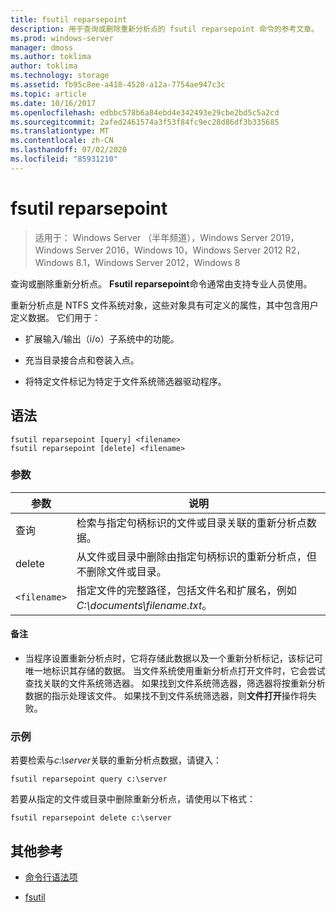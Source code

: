 ```yaml
---
title: fsutil reparsepoint
description: 用于查询或删除重新分析点的 fsutil reparsepoint 命令的参考文章。
ms.prod: windows-server
manager: dmoss
ms.author: toklima
author: toklima
ms.technology: storage
ms.assetid: fb95c8ee-a418-4520-a12a-7754ae947c3c
ms.topic: article
ms.date: 10/16/2017
ms.openlocfilehash: edbbc578b6a84ebd4e342493e29cbe2bd5c5a2cd
ms.sourcegitcommit: 2afed2461574a3f53f84fc9ec28d86df3b335685
ms.translationtype: MT
ms.contentlocale: zh-CN
ms.lasthandoff: 07/02/2020
ms.locfileid: "85931210"
---
```

# <a name="fsutil-reparsepoint"></a>fsutil reparsepoint

> 适用于： Windows Server （半年频道），Windows Server 2019，Windows Server 2016，Windows 10，Windows Server 2012 R2，Windows 8.1，Windows Server 2012，Windows 8

查询或删除重新分析点。  **Fsutil reparsepoint**命令通常由支持专业人员使用。

重新分析点是 NTFS 文件系统对象，这些对象具有可定义的属性，其中包含用户定义数据。 它们用于：

- 扩展输入/输出（i/o）子系统中的功能。

- 充当目录接合点和卷装入点。

- 将特定文件标记为特定于文件系统筛选器驱动程序。

## <a name="syntax"></a>语法

```
fsutil reparsepoint [query] <filename>
fsutil reparsepoint [delete] <filename>
```

### <a name="parameters"></a>参数

| 参数 | 说明 |
| --------- | ----------- |
| 查询 | 检索与指定句柄标识的文件或目录关联的重新分析点数据。 |
| delete | 从文件或目录中删除由指定句柄标识的重新分析点，但不删除文件或目录。 |
| `<filename>` | 指定文件的完整路径，包括文件名和扩展名，例如*C:\documents\filename.txt*。 |

#### <a name="remarks"></a>备注

- 当程序设置重新分析点时，它将存储此数据以及一个重新分析标记，该标记可唯一地标识其存储的数据。 当文件系统使用重新分析点打开文件时，它会尝试查找关联的文件系统筛选器。 如果找到文件系统筛选器，筛选器将按重新分析数据的指示处理该文件。 如果找不到文件系统筛选器，则**文件打开**操作将失败。

### <a name="examples"></a>示例

若要检索与*c:\server*关联的重新分析点数据，请键入：

```
fsutil reparsepoint query c:\server
```

若要从指定的文件或目录中删除重新分析点，请使用以下格式：

```
fsutil reparsepoint delete c:\server
```

## <a name="additional-references"></a>其他参考

- [命令行语法项](command-line-syntax-key.md)

- [fsutil](fsutil.md)
